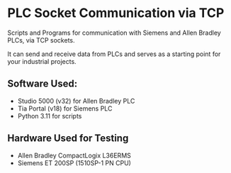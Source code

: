# PLC Socket Communication via TCP

Scripts and Programs for communication with Siemens and Allen Bradley PLCs, via TCP sockets.

It can send and receive data from PLCs and serves as a starting point for your industrial projects.


## Software Used:
- Studio 5000 (v32) for Allen Bradley PLC
- Tia Portal (v18) for Siemens PLC
- Python 3.11 for scripts


## Hardware Used for Testing
- Allen Bradley CompactLogix L36ERMS
- Siemens ET 200SP (1510SP-1 PN CPU)
